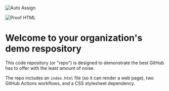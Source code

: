 ![Auto Assign](https://github.com/DS-webService/demo-repository/actions/workflows/auto-assign.yml/badge.svg)

![Proof HTML](https://github.com/DS-webService/demo-repository/actions/workflows/proof-html.yml/badge.svg)

# Welcome to your organization's demo respository
This code repository (or "repo") is designed to demonstrate the best GitHub has to offer with the least amount of noise.

The repo includes an `index.html` file (so it can render a web page), two GitHub Actions workflows, and a CSS stylesheet dependency.
